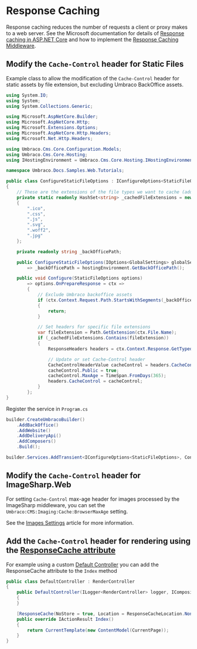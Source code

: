 # Response Caching

Response caching reduces the number of requests a client or proxy makes to a web server. See the Microsoft documentation for details of [Response caching in ASP.NET Core](https://learn.microsoft.com/en-us/aspnet/core/performance/caching/response?view=aspnetcore-6.0) and how to implement the [Response Caching Middleware](https://learn.microsoft.com/en-us/aspnet/core/performance/caching/middleware?view=aspnetcore-6.0).

## Modify the `Cache-Control` header for Static Files

Example class to allow the modification of the `Cache-Control` header for static assets by file extension, but excluding Umbraco BackOffice assets.

```csharp
using System.IO;
using System;
using System.Collections.Generic;

using Microsoft.AspNetCore.Builder;
using Microsoft.AspNetCore.Http;
using Microsoft.Extensions.Options;
using Microsoft.AspNetCore.Http.Headers;
using Microsoft.Net.Http.Headers;

using Umbraco.Cms.Core.Configuration.Models;
using Umbraco.Cms.Core.Hosting;
using IHostingEnvironment = Umbraco.Cms.Core.Hosting.IHostingEnvironment;

namespace Umbraco.Docs.Samples.Web.Tutorials;

public class ConfigureStaticFileOptions : IConfigureOptions<StaticFileOptions>
{
    // These are the extensions of the file types we want to cache (add and remove as you see fit)
    private static readonly HashSet<string> _cachedFileExtensions = new(StringComparer.OrdinalIgnoreCase)
    {
        ".ico",
        ".css",
        ".js",
        ".svg",
        ".woff2",
        ".jpg"
    };

    private readonly string _backOfficePath;

    public ConfigureStaticFileOptions(IOptions<GlobalSettings> globalSettings, IHostingEnvironment hostingEnvironment)
        => _backOfficePath = hostingEnvironment.GetBackOfficePath();

    public void Configure(StaticFileOptions options)
        => options.OnPrepareResponse = ctx =>
        {
            // Exclude Umbraco backoffice assets
            if (ctx.Context.Request.Path.StartsWithSegments(_backOfficePath))
            {
                return;
            }

            // Set headers for specific file extensions
            var fileExtension = Path.GetExtension(ctx.File.Name);
            if (_cachedFileExtensions.Contains(fileExtension))
            {
                ResponseHeaders headers = ctx.Context.Response.GetTypedHeaders();

                // Update or set Cache-Control header
                CacheControlHeaderValue cacheControl = headers.CacheControl ?? new CacheControlHeaderValue();
                cacheControl.Public = true;
                cacheControl.MaxAge = TimeSpan.FromDays(365);
                headers.CacheControl = cacheControl;
            }
        };
}
```

Register the service in `Program.cs`

```csharp
builder.CreateUmbracoBuilder()
    .AddBackOffice()
    .AddWebsite()
    .AddDeliveryApi()
    .AddComposers()
    .Build();

builder.Services.AddTransient<IConfigureOptions<StaticFileOptions>, ConfigureStaticFileOptions>();
```

## Modify the `Cache-Control` header for ImageSharp.Web

For setting `Cache-Control` max-age header for images processed by the ImageSharp middleware, you can set the `Umbraco:CMS:Imaging:Cache:BrowserMaxAge` setting.

See the [Images Settings](configuration/imagingsettings.md) article for more information.

## Add the `Cache-Control` header for rendering using the [ResponseCache attribute](https://learn.microsoft.com/en-us/aspnet/core/performance/caching/response?view=aspnetcore-6.0#responsecache-attribute)

For example using a custom [Default Controller](../implementation/default-routing/controller-selection.md#change-the-default-controllers) you can add the ResponseCache attribute to the `Index` method

```csharp
public class DefaultController : RenderController
{
    public DefaultController(ILogger<RenderController> logger, ICompositeViewEngine compositeViewEngine, IUmbracoContextAccessor umbracoContextAccessor) : base(logger, compositeViewEngine, umbracoContextAccessor)
    {
    }

    [ResponseCache(NoStore = true, Location = ResponseCacheLocation.None)]
    public override IActionResult Index()
    {
        return CurrentTemplate(new ContentModel(CurrentPage));
    }
}
```
